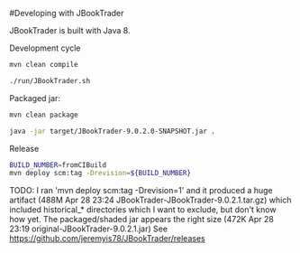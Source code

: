 #Developing with JBookTrader

JBookTrader is built with Java 8.  
  
Development cycle
```bash
mvn clean compile
```
```bash
./run/JBookTrader.sh
```  
  
Packaged jar:
```bash
mvn clean package
```  
```bash
java -jar target/JBookTrader-9.0.2.0-SNAPSHOT.jar .
```  

Release

```bash
BUILD_NUMBER=fromCIBuild
mvn deploy scm:tag -Drevision=${BUILD_NUMBER}
```

TODO: I ran 'mvn deploy scm:tag -Drevision=1' and it produced
a huge artifact (488M Apr 28 23:24 JBookTrader-JBookTrader-9.0.2.1.tar.gz)
which included historical_* directories which I want to exclude, but 
don't know how yet. The packaged/shaded jar appears the right 
size (472K Apr 28 23:19 original-JBookTrader-9.0.2.1.jar)
See https://github.com/jeremyis78/JBookTrader/releases